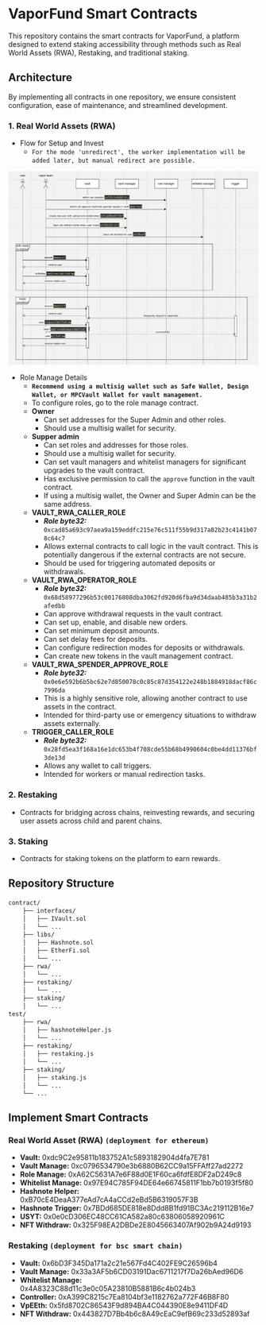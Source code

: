 # VaporFund Smart Contracts

This repository contains the smart contracts for VaporFund, a platform designed to extend staking accessibility through methods such as Real World Assets (RWA), Restaking, and traditional staking. 

## Architecture
By implementing all contracts in one repository, we ensure consistent configuration, ease of maintenance, and streamlined development.

### 1. Real World Assets (RWA)
- Flow for Setup and Invest
    - `For the mode 'unredirect', the worker implementation will be added later, but manual redirect are possible.`

![RWA Flow](doc-assets/rwa-deposit-flow.png)

- Role Manage Details
    - **`Recommend using a multisig wallet such as Safe Wallet, Design Wallet, or MPCVault Wallet for vault management.`**
    - To configure roles, go to the role manage contract.
    - **Owner**
        - Can set addresses for the Super Admin and other roles.
        - Should use a multisig wallet for security.
    - **Supper admin**
        - Can set roles and addresses for those roles.
        - Should use a multisig wallet for security.
        - Can set vault managers and whitelist managers for significant upgrades to the vault contract.
        - Has exclusive permission to call the `approve` function in the vault contract.
        - If using a multisig wallet, the Owner and Super Admin can be the same address.
    - **VAULT_RWA_CALLER_ROLE**
        - ***Role byte32:*** `0xcad85a693c97aea9a159eddfc215e76c511f55b9d317a82b23c4141b078c64c7`
        - Allows external contracts to call logic in the vault contract. This is potentially dangerous if the  external contracts are not secure.
        - Should be used for triggering automated deposits or withdrawals.
    - **VAULT_RWA_OPERATOR_ROLE**
        - ***Role byte32:*** `0x68d58977296b53c00176808dba3062fd920d6fba9d34daab485b3a31b2afedbb`
        - Can approve withdrawal requests in the vault contract.
        - Can set up, enable, and disable new orders.
        - Can set minimum deposit amounts.
        - Can set delay fees for deposits.
        - Can configure redirection modes for deposits or withdrawals.
        - Can create new tokens in the vault management contract.
    - **VAULT_RWA_SPENDER_APPROVE_ROLE**
        - ***Role byte32:*** `0x0e6e592b6b5bc62e7d850078c0c85c87d354122e248b1884918dacf86c7996da`
        - This is a highly sensitive role, allowing another contract to use assets in the contract.
        - Intended for third-party use or emergency situations to withdraw assets externally.
    - **TRIGGER_CALLER_ROLE**
        - ***Role byte32:*** `0x28fd5ea3f168a16e1dc653b4f708cde55b68b4990604c0be4dd11376bf3de13d`
        - Allows any wallet to call triggers.
        - Intended for workers or manual redirection tasks.


### 2. Restaking
- Contracts for bridging across chains, reinvesting rewards, and securing user assets across child and parent chains.

### 3. Staking
- Contracts for staking tokens on the platform to earn rewards.

## Repository Structure

```plaintext
contract/
    ├── interfaces/
    │   ├── IVault.sol
    │   └── ...
    ├── libs/
    │   ├── Hashnote.sol
    │   ├── EtherFi.sol
    │   └── ...
    ├── rwa/
    │   └── ...
    ├── restaking/
    │   └── ...
    ├── staking/
    │   └── ...
test/
    ├── rwa/
    │   ├── hashnoteHelper.js
    │   └── ...
    ├── restaking/
    │   ├── restaking.js
    │   └── ...
    ├── staking/
    │   ├── staking.js
    │   └── ...
    └── ...
```

## Implement Smart Contracts
### Real World Asset (RWA) `(deployment for ethereum)`
- **Vault:** 0xdc9C2e95811b183752A1c5893182904d4fa7E781
- **Vault Manage:** 0xc0796534790e3b6880B62CC9a15FFAff27ad2272
- **Role Manage:** 0xA62C5631A7e6F88d0E1F60ca6fdfE8DF2aD249c8
- **Whitelist Manage:** 0x97E94C785F94DE64e66745811F1bb7b0193f5f80
- **Hashnote Helper:** 0xB70cE4DeaA377eAd7cA4aCCd2eBd5B6319057F3B
- **Hashnote Trigger:** 0x7BDd685DE818e8Ddd8B1fd91BC3Ac219112B16e7
- **USYT:** 0x0e0cD306EC48CC61CA582a80c63806058920961C
- **NFT Withdraw:** 0x325F98EA2DBDe2E8045663407Af902b9A24d9193
### Restaking `(deployment for bsc smart chain)`
- **Vault:** 0x6bD3F345Da171a2c21e567Fd4C402FE9C26596b4
- **Vault Manage:** 0x33a3AF5b6CD03191Dac6711217f7Da26bAed96D6
- **Whitelist Manage:** 0x4A8323C88d11c3e0c05A23810B5881B6c4b024b3
- **Controller:** 0xA399C8215c7Ea8104bf3e1182762a772F46B8F80
- **VpEEth:** 0x5fd8702C86543F9d894BA4C044390E8e9411DF4D
- **NFT Withdraw:** 0x443827D7Bb4b6c8A49cEaC9efB69c233d52893af
